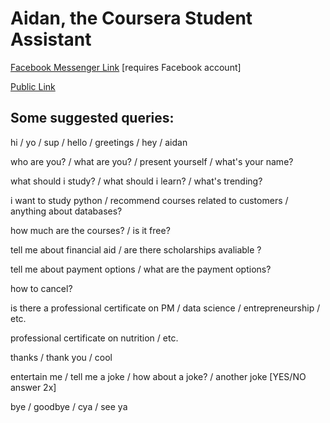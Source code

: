# Aidan, the Coursera Student Assistant

[Facebook Messenger Link](https://m.me/studentadvisorchatbot) [requires Facebook account]

[Public Link](https://web-chat.global.assistant.watson.cloud.ibm.com/preview.html?region=us-south&integrationID=8650a6ac-3e6e-4527-91a6-60c986dd1d28&serviceInstanceID=77c27d91-0c1c-4009-9e8d-071e32681d25)

## Some suggested queries:

hi / yo / sup / hello / greetings / hey / aidan 

who are you? / what are you? / present yourself / what's your name?

what should i study? / what should i learn? / what's trending?

i want to study python / recommend courses related to customers / anything about databases?

how much are the courses? / is it free? 

tell me about financial aid / are there scholarships avaliable ?

tell me about payment options / what are the payment options?

how to cancel?

is there a professional certificate on PM / data science / entrepreneurship / etc.

professional certificate on nutrition / etc.

thanks / thank you / cool

 entertain me / tell me a joke / how about a joke? / another joke [YES/NO answer 2x]

bye / goodbye / cya / see ya
